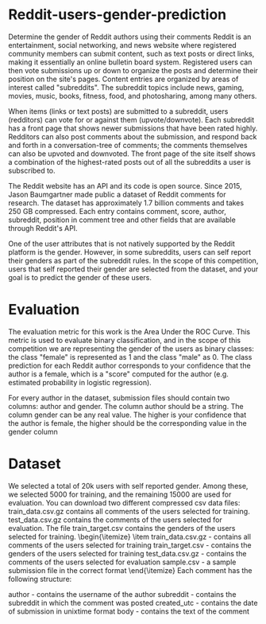 # Reddit-users-gender-prediction
Determine the gender of Reddit authors using their comments
Reddit is an entertainment, social networking, and news website where registered community members can submit content, such as text posts or direct links, making it essentially an online bulletin board system. Registered users can then vote submissions up or down to organize the posts and determine their position on the site's pages. Content entries are organized by areas of interest called "subreddits". The subreddit topics include news, gaming, movies, music, books, fitness, food, and photosharing, among many others.

When items (links or text posts) are submitted to a subreddit, users (redditors) can vote for or against them (upvote/downvote). Each subreddit has a front page that shows newer submissions that have been rated highly. Redditors can also post comments about the submission, and respond back and forth in a conversation-tree of comments; the comments themselves can also be upvoted and downvoted. The front page of the site itself shows a combination of the highest-rated posts out of all the subreddits a user is subscribed to.

The Reddit website has an API and its code is open source. Since 2015, Jason Baumgartner made public a dataset of Reddit comments for research. The dataset has approximately 1.7 billion comments and takes 250 GB compressed. Each entry contains comment, score, author, subreddit, position in comment tree and other fields that are available through Reddit's API.

One of the user attributes that is not natively supported by the Reddit platform is the gender. However, in some subreddits, users can self report their genders as part of the subreddit rules. In the scope of this competition, users that self reported their gender are selected from the dataset, and your goal is to predict the gender of these users.
# Evaluation
The evaluation metric for this work is the Area Under the ROC Curve. This metric is used to evaluate binary classification, and in the scope of this competition we are representing the gender of the users as binary classes: the class "female" is represented as 1 and the class "male" as 0. The class prediction for each Reddit author corresponds to your confidence that the author is a female, which is a "score" computed for the author (e.g. estimated probability in logistic regression).

For every author in the dataset, submission files should contain two columns: author and gender. The column author should be a string. The column gender can be any real value. The higher is your confidence that the author is female, the higher should be the corresponding value in the gender column
# Dataset
We selected a total of 20k users with self reported gender. Among these, we selected 5000 for training, and the remaining 15000 are used for evaluation. You can download two different compressed csv data files: train_data.csv.gz contains all comments of the users selected for training. test_data.csv.gz contains the comments of the users selected for evaluation. The file train_target.csv contains the genders of the users selected for training.
\begin{\itemize}
\item
train_data.csv.gz - contains all comments of the users selected for training
train_target.csv - contains the genders of the users selected for training
test_data.csv.gz - contains the comments of the users selected for evaluation
sample.csv - a sample submission file in the correct format
\end{\itemize}
Each comment has the following structure:

author - contains the username of the author
subreddit - contains the subreddit in which the comment was posted
created_utc - contains the date of submission in unixtime format
body - contains the text of the comment
